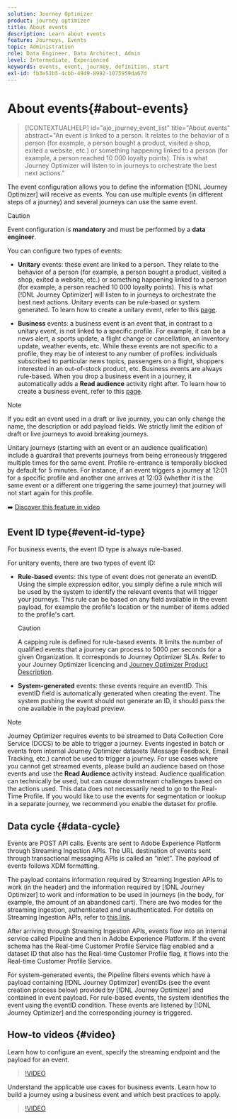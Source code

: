 ```yaml
---
solution: Journey Optimizer
product: journey optimizer
title: About events
description: Learn about events
feature: Journeys, Events
topic: Administration
role: Data Engineer, Data Architect, Admin
level: Intermediate, Experienced
keywords: events, event, journey, definition, start
exl-id: fb3e51b5-4cbb-4949-8992-1075959da67d
---
```

# About events{#about-events}

>[!CONTEXTUALHELP]
>id="ajo_journey_event_list"
>title="About events"
>abstract="An event is linked to a person. It relates to the behavior of a person (for example, a person bought a product, visited a shop, exited a website, etc.) or something happening linked to a person (for example, a person reached 10 000 loyalty points). This is what Journey Optimizer will listen to in journeys to orchestrate the best next actions."

The event configuration allows you to define the information [!DNL Journey Optimizer] will receive as events. You can use multiple events (in different steps of a journey) and several journeys can use the same event.

>[!CAUTION]
>
>Event configuration is **mandatory** and must be performed by a **data engineer**.

You can configure two types of events:

* **Unitary** events: these event are linked to a person. They relate to the behavior of a person (for example, a person bought a product, visited a shop, exited a website, etc.) or something happening linked to a person (for example, a person reached 10 000 loyalty points). This is what [!DNL Journey Optimizer] will listen to in journeys to orchestrate the best next actions. Unitary events can be rule-based or system generated. To learn how to create a unitary event, refer to this [page](../event/about-creating.md).

* **Business** events: a business event is an event that, in contrast to a unitary event, is not linked to a specific profile. For example, it can be a news alert, a sports update, a flight change or cancellation, an inventory update, weather events, etc. While these events are not specific to a profile, they may be of interest to any number of profiles: individuals subscribed to particular news topics, passengers on a flight, shoppers interested in an out-of-stock product, etc. Business events are always rule-based. When you drop a business event in a journey, it automatically adds a **Read audience** activity right after. To learn how to create a business event, refer to this [page](../event/about-creating-business.md).


>[!NOTE]
>
>If you edit an event used in a draft or live journey, you can only change the name, the description or add payload fields. We strictly limit the edition of draft or live journeys to avoid breaking journeys.

Unitary journeys (starting with an event or an audience qualification) include a guardrail that prevents journeys from being erroneously triggered multiple times for the same event. Profile re-entrance is temporally blocked by default for 5 minutes. For instance, if an event triggers a journey at 12:01 for a specific profile and another one arrives at 12:03 (whether it is the same event or a different one triggering the same journey) that journey will not start again for this profile.

➡️ [Discover this feature in video](#video)

## Event ID type{#event-id-type}

For business events, the event ID type is always rule-based. 

For unitary events, there are two types of event ID:

* **Rule-based** events: this type of event does not generate an eventID. Using the simple expression editor, you simply define a rule which will be used by the system to identify the relevant events that will trigger your journeys. This rule can be based on any field available in the event payload, for example the profile's location or the number of items added to the profile's cart. 

   >[!CAUTION]
   >
   >A capping rule is defined for rule-based events. It limits the number of qualified events that a journey can process to 5000 per seconds for a given Organization. It corresponds to Journey Optimizer SLAs. Refer to your Journey Optimizer licencing and [Journey Optimizer Product Description](https://helpx.adobe.com/legal/product-descriptions/adobe-journey-optimizer.html).

* **System-generated** events: these events require an eventID. This eventID field is automatically generated when creating the event. The system pushing the event should not generate an ID, it should pass the one available in the payload preview. 

>[!NOTE]
>
>Journey Optimizer requires events to be streamed to Data Collection Core Service (DCCS) to be able to trigger a journey. Events ingested in batch or events from internal Journey Optimizer datasets (Message Feedback, Email Tracking, etc.) cannot be used to trigger a journey. For use cases where you cannot get streamed events, please build an audience based on those events and use the **Read Audience** activity instead. Audience qualification can technically be used, but can cause downstream challenges based on the actions used. This data does not necessarily need to go to the Real-Time Profile. If you would like to use the events for segmentation or lookup in a separate journey, we recommend you enable the dataset for profile.

## Data cycle {#data-cycle}

Events are POST API calls. Events are sent to Adobe Experience Platform through Streaming Ingestion APIs. The URL destination of events sent through transactional messaging APIs is called an “inlet”. The payload of events follows XDM formatting. 

The payload contains information required by Streaming Ingestion APIs to work (in the header) and the information required by [!DNL Journey Optimizer] to work  and information to be used in journeys (in the body, for example, the amount of an abandoned cart). There are two modes for the streaming ingestion, authenticated and unauthenticated. For details on Streaming Ingestion APIs, refer to [this link](https://experienceleague.adobe.com/docs/experience-platform/xdm/api/getting-started.html).

After arriving through Streaming Ingestion APIs, events flow into an internal service called Pipeline and then in Adobe Experience Platform. If the event schema has the Real-time Customer Profile Service flag enabled and a dataset ID that also has the Real-time Customer Profile flag, it flows into the Real-time Customer Profile Service.

For system-generated events, the Pipeline filters events which have a payload containing [!DNL Journey Optimizer] eventIDs (see the event creation process below) provided by [!DNL Journey Optimizer] and contained in event payload. For rule-based events, the system identifies the event using the eventID condition. These events are listened by [!DNL Journey Optimizer] and the corresponding journey is triggered.

## How-to videos {#video}

Learn how to configure an event, specify the streaming endpoint and the payload for an event.

>[!VIDEO](https://video.tv.adobe.com/v/336253?quality=12)

Understand the applicable use cases for business events. Learn how to build a journey using a business event and which best practices to apply.

>[!VIDEO](https://video.tv.adobe.com/v/334234?quality=12)
